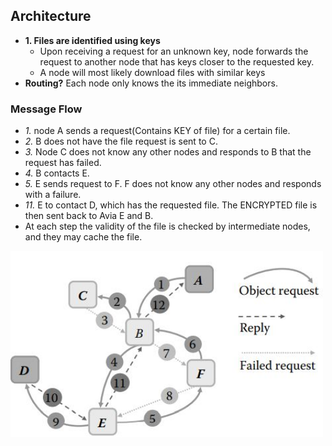 ## Architecture
- **1. Files are identified using keys**
  - Upon receiving a request for an unknown key, node forwards the request to another node that has keys closer to the requested key.
  - A node will most likely download files with similar keys
- **Routing?** Each node only knows the its immediate neighbors.

### Message Flow
- *1.* node A sends a request(Contains KEY of file) for a certain file.
- *2.* B does not have the file request is sent to C.
- *3.* Node C does not know any other nodes and responds to B that the request has failed.
- *4.* B contacts E.
- *5.* E sends request to F. F does not know any other nodes and responds with a failure.
- *11.* E to contact D, which has the requested file. The ENCRYPTED file is then sent back to Avia E and B.
- At each step the validity of the file is checked by intermediate nodes, and they may cache the file.

<img src=freenet_message_flow.JPG width=500 />
